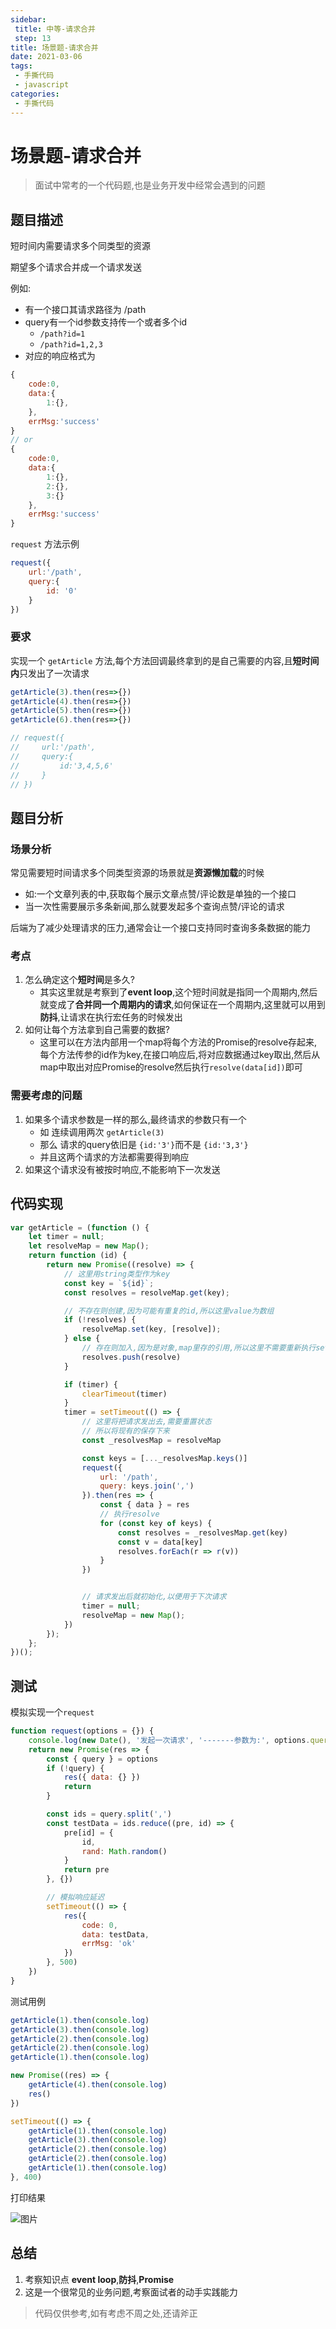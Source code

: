 ```yaml
---
sidebar:
 title: 中等-请求合并
 step: 13
title: 场景题-请求合并
date: 2021-03-06
tags:
 - 手撕代码
 - javascript
categories:
 - 手撕代码
---
```

# 场景题-请求合并
> 面试中常考的一个代码题,也是业务开发中经常会遇到的问题

## 题目描述
短时间内需要请求多个同类型的资源

期望多个请求合并成一个请求发送

例如:
* 有一个接口其请求路径为 /path
* query有一个id参数支持传一个或者多个id
  * `/path?id=1`
  * `/path?id=1,2,3`
* 对应的响应格式为
```js
{
    code:0,
    data:{
        1:{},
    },
    errMsg:'success'
}
// or
{
    code:0,
    data:{
        1:{},
        2:{},
        3:{}
    },
    errMsg:'success'
}
```

`request` 方法示例
```js
request({
    url:'/path',
    query:{
        id: '0'
    }
})
```
### 要求
实现一个 `getArticle` 方法,每个方法回调最终拿到的是自己需要的内容,且**短时间内**只发出了一次请求
```js
getArticle(3).then(res=>{})
getArticle(4).then(res=>{})
getArticle(5).then(res=>{})
getArticle(6).then(res=>{})

// request({
//     url:'/path',
//     query:{
//         id:'3,4,5,6'
//     }
// })
```

## 题目分析
### 场景分析
常见需要短时间请求多个同类型资源的场景就是**资源懒加载**的时候
* 如:一个文章列表的中,获取每个展示文章点赞/评论数是单独的一个接口
* 当一次性需要展示多条新闻,那么就要发起多个查询点赞/评论的请求

后端为了减少处理请求的压力,通常会让一个接口支持同时查询多条数据的能力

### 考点
1. 怎么确定这个**短时间**是多久?
   * 其实这里就是考察到了**event loop**,这个短时间就是指同一个周期内,然后就变成了**合并同一个周期内的请求**,如何保证在一个周期内,这里就可以用到**防抖**,让请求在执行宏任务的时候发出
2. 如何让每个方法拿到自己需要的数据?
   * 这里可以在方法内部用一个map将每个方法的Promise的resolve存起来,每个方法传参的id作为key,在接口响应后,将对应数据通过key取出,然后从map中取出对应Promise的resolve然后执行`resolve(data[id])`即可

### 需要考虑的问题
1. 如果多个请求参数是一样的那么,最终请求的参数只有一个
   * 如 连续调用两次 `getArticle(3)`
   * 那么 请求的query依旧是 `{id:'3'}`而不是 `{id:'3,3'}`
   * 并且这两个请求的方法都需要得到响应
2. 如果这个请求没有被按时响应,不能影响下一次发送


## 代码实现
```js
var getArticle = (function () {
    let timer = null;
    let resolveMap = new Map();
    return function (id) {
        return new Promise((resolve) => {
            // 这里用string类型作为key
            const key = `${id}`;
            const resolves = resolveMap.get(key);

            // 不存在则创建,因为可能有重复的id,所以这里value为数组
            if (!resolves) {
                resolveMap.set(key, [resolve]);
            } else {
                // 存在则加入,因为是对象,map里存的引用,所以这里不需要重新执行set
                resolves.push(resolve)
            }

            if (timer) {
                clearTimeout(timer)
            }
            timer = setTimeout(() => {
                // 这里将把请求发出去,需要重置状态
                // 所以将现有的保存下来
                const _resolvesMap = resolveMap

                const keys = [..._resolvesMap.keys()]
                request({
                    url: '/path',
                    query: keys.join(',')
                }).then(res => {
                    const { data } = res
                    // 执行resolve
                    for (const key of keys) {
                        const resolves = _resolvesMap.get(key)
                        const v = data[key]
                        resolves.forEach(r => r(v))
                    }
                })


                // 请求发出后就初始化,以便用于下次请求
                timer = null;
                resolveMap = new Map();
            })
        });
    };
})();
```

## 测试
模拟实现一个`request`
```js
function request(options = {}) {
    console.log(new Date(), '发起一次请求', '-------参数为:', options.query)
    return new Promise(res => {
        const { query } = options
        if (!query) {
            res({ data: {} })
            return
        }

        const ids = query.split(',')
        const testData = ids.reduce((pre, id) => {
            pre[id] = {
                id,
                rand: Math.random()
            }
            return pre
        }, {})

        // 模拟响应延迟
        setTimeout(() => {
            res({
                code: 0,
                data: testData,
                errMsg: 'ok'
            })
        }, 500)
    })
}
```

测试用例
```js
getArticle(1).then(console.log)
getArticle(3).then(console.log)
getArticle(2).then(console.log)
getArticle(2).then(console.log)
getArticle(1).then(console.log)

new Promise((res) => {
    getArticle(4).then(console.log)
    res()
})

setTimeout(() => {
    getArticle(1).then(console.log)
    getArticle(3).then(console.log)
    getArticle(2).then(console.log)
    getArticle(2).then(console.log)
    getArticle(1).then(console.log)
}, 400)
```

打印结果

![图片](mergeRequest\MTYxNTAxNjc1ODk0Mw==615016758943)

## 总结
1. 考察知识点 **event loop**,**防抖**,**Promise**
2. 这是一个很常见的业务问题,考察面试者的动手实践能力

>代码仅供参考,如有考虑不周之处,还请斧正


